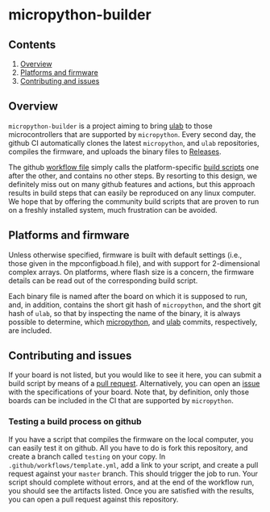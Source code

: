 # micropython-builder

## Contents

1. [Overview](#overview)
1. [Platforms and firmware](#platforms-and-firmware)
1. [Contributing and issues](#contributing-and-issues)

## Overview

`micropython-builder` is a project aiming to bring [ulab](https://github.com/v923z/micropython-ulab/)
to those microcontrollers that are supported by `micropython`. Every second day, the github CI automatically
clones the latest `micropython`, and `ulab` repositories, compiles the firmware, and uploads the binary files to
[Releases](https://github.com/v923z/micropython-builder/releases).

The github [workflow file](https://github.com/v923z/micropython-builder/blob/main/.github/workflows/build.yml)
simply calls the platform-specific [build scripts](https://github.com/v923z/micropython-builder/tree/main/scripts)
one after the other, and contains no other steps. By resorting to this design, we definitely miss out on many
github features and actions, but this approach results in build steps that can easily be reproduced on any linux
computer. We hope that by offering the community build scripts that are proven to run on a freshly
installed system, much frustration can be avoided.

## Platforms and firmware

Unless otherwise specified, firmware is built with default settings (i.e., those given in the mpconfigboad.h file),
and with support for 2-dimensional complex arrays. On platforms, where flash size is a concern, the firmware details
can be read out of the corresponding build script.

Each binary file is named after the board on which it is supposed to run, and, in addition, contains the short
git hash of `micropython`, and the short git hash of `ulab`, so that by inspecting the name of the binary, it is always
possible to determine, which [micropython](https://github.com/micropython/micropython/commits/master), and
[ulab](https://github.com/v923z/micropython-ulab/commits/master) commits, respectively, are included.

## Contributing and issues

If your board is not listed, but you would like to see it here, you can submit a build script by means of a
[pull request](https://github.com/v923z/micropython-builder/pulls). Alternatively, you can open an
[issue](https://github.com/v923z/micropython-builder/issues) with the specifications of your board. Note that,
by definition, only those boards can be included in the CI that are supported by `micropython`.

### Testing a build process on github

If you have a script that compiles the firmware on the local computer, you can easily test it on github.
All you have to do is fork this repository, and create a branch called `testing` on your copy. In
`.github/workflows/template.yml`, add a link to your script, and create a pull request against your `master` branch.
This should trigger the job to run. Your script should complete without errors, and at the end of the workflow run,
you should see the artifacts listed. Once you are satisfied with the results, you can open a pull request against
this repository.

